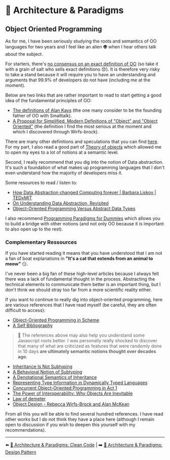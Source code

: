 # 🌇 Architecture & Paradigms

## Object Oriented Programming

As for me, I have been seriously studying the roots and semantics of OO languages ​​for two years and I feel like an alien 👽 when I hear others talk about the subject.

For starters, there's [no consensus on an exact definition of OO](https://wiki.c2.com/?NobodyAgreesOnWhatOoIs) (so take it with a grain of salt who sells exact definitions 😞). It is therefore very risky to take a stand because it will require you to have an understanding and arguments that 99.9% of developers do not have (including me at the moment).

Below are two links that are rather important to read to start getting a good idea of ​​the fundamental principles of OO:

- [The definitions of Alan Kays](https://wiki.c2.com/?AlanKaysDefinitionOfObjectOriented) (the one many consider to be the founding father of OO with Smalltalk).
- [A Proposal for Simplified, Modern Definitions of "Object" and "Object Oriented"](https://wcook.blogspot.com/2012/07/proposal-for-simplified-modern.html) (the definition I find the most serious at the moment and which I discovered through Wirfs-brock).

There are many other definitions and speculations that you can find [here](https://wiki.c2.com/?DefinitionsForOo). For my part, I also read a good part of [Theory of objects](http://lucacardelli.name/TheoryOfObjects.html) which allowed me to open my eyes to a lot of notions at a semantic level.

Second, I really recommend that you dig into the notion of Data abstraction. It's such a foundation of what makes up programming languages ​​that I don't even understand how the majority of developers miss it.

Some resources to read / listen to:

- [How Data Abstraction changed Computing forever | Barbara Liskov | TEDxMIT](https://www.youtube.com/watch?v=_jTc1BTFdIo)
- [On Understanding Data Abstraction, Revisited](https://www.cs.utexas.edu/~wcook/Drafts/2009/essay.pdf)
- [Object-Oriented Programming Versus Abstract Data Types](https://www.cs.utexas.edu/~wcook/papers/OOPvsADT/CookOOPvsADT90.pdf)

I also recommend [Programming Paradigms for Dummies](https://www.info.ucl.ac.be/~pvr/VanRoyChapter.pdf) which allows you to build a bridge with other notions (and not only OO because it is important to also open up to the rest).

### Complementary Ressources

If you have started reading it means that you have understood that I am not a fan of boat explanations in **"It's a cat that extends from an animal to meow"** 😏.

I've never been a big fan of these high-level articles because I always felt there was a lack of fundamental thought in the process. Abstracting the technical elements to communicate them better is an important thing, but I don't think we should stray too far from a more scientific reality either.

If you want to continue to really dig into object-oriented programming, here are various references that I have read myself (be careful, they are often difficult to access):

- [Object-Oriented Programming in Scheme](https://mumble.net/~jar/pubs/oopis.pdf)
- [A Self Bibliography](https://bibliography.selflanguage.org/)

> 👀 The references above may also help you understand some Javascript roots better. I was personally really shocked to discover that many of what are criticized as features that were randomly done in 10 days **are ultimately semantic notions thought over decades ago**.


- [Inheritance Is Not Subtyping](https://www.cs.utexas.edu/~wcook/papers/InheritanceSubtyping90/CookPOPL90.pdf)
- [A Behavioral Notion of Subtyping](https://www.cs.cmu.edu/~wing/publications/LiskovWing94.pdf)
- [A Denotational Semantics of Inheritance](https://www.cs.utexas.edu/~wcook/papers/thesis/cook89.pdf)
- [Representing Type Information in Dynamically Typed Languages](https://citeseerx.ist.psu.edu/viewdoc/download?doi=10.1.1.39.4394&rep=rep1&type=pdf)
- [Concurrent Object-Oriented Programming in Act 1](https://web.media.mit.edu/~lieber/Lieberary/OOP/Act-1/Concurrent-OOP-in-Act-1.html)
- [The Power of Interoperability: Why Objects Are Inevitable](http://www.cs.cmu.edu/~aldrich/papers/objects-essay.pdf)
- [Law of demeter](https://www2.ccs.neu.edu/research/demeter/papers/law-of-demeter/oopsla88-law-of-demeter.pdf)
- [Object Design - Rebecca Wirfs-Brock and Alan McKean](https://www.informit.com/promotions/object-design-142314?utm_source=referral&utm_medium=wrifsbrock&utm_campaign=objectdesign&utm_term=pdf)

From all this you will be able to find several hundred references. I have read other works but I do not think they have a place here (although I remain open to discussion if you wish to deepen this yourself with my recommendations).

---

⬅️ [🌇 Architecture & Paradigms: Clean Code](./clean-code.md) |
➡️ [🌇 Architecture & Paradigms: Design Pattern](./design-pattern.md)